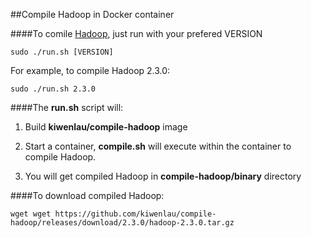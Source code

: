 ##Compile Hadoop in Docker container

####To comile [Hadoop](http://archive.apache.org/dist/hadoop/core/), just run with your prefered VERSION

```
sudo ./run.sh [VERSION]
```

For example, to compile Hadoop 2.3.0:

```
sudo ./run.sh 2.3.0
```


####The **run.sh** script will:

1. Build **kiwenlau/compile-hadoop** image

2. Start a container, **compile.sh** will execute within the container to compile Hadoop.

3. You will get compiled Hadoop in **compile-hadoop/binary** directory


####To download compiled Hadoop:

```
wget wget https://github.com/kiwenlau/compile-hadoop/releases/download/2.3.0/hadoop-2.3.0.tar.gz
```